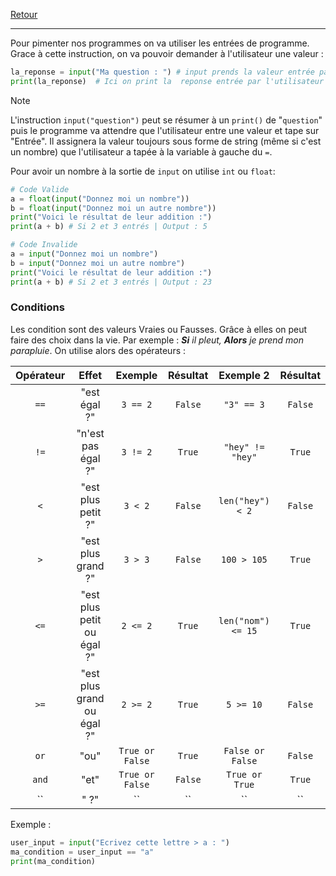 [Retour](Summary)
___

Pour pimenter nos programmes on va utiliser les entrées de programme.
Grace à cette instruction, on va pouvoir demander à l'utilisateur une valeur :
```py
la_reponse = input("Ma question : ") # input prends la valeur entrée par l'utilisateur
print(la_reponse)  # Ici on print la  reponse entrée par l'utilisateur
```

> [!NOTE]
> L'instruction `input("question")` peut se résumer à un `print()` de "`question`" puis le programme va attendre que l'utilisateur entre une valeur et tape sur "Entrée". Il assignera la valeur toujours sous forme de string (même si c'est un nombre) que l'utilisateur a tapée à la variable à gauche du `=`.

Pour avoir un nombre à la sortie de `input` on utilise `int` ou `float`:
```py
# Code Valide
a = float(input("Donnez moi un nombre"))
b = float(input("Donnez moi un autre nombre"))
print("Voici le résultat de leur addition :")
print(a + b) # Si 2 et 3 entrés | Output : 5

# Code Invalide
a = input("Donnez moi un nombre")
b = input("Donnez moi un autre nombre")
print("Voici le résultat de leur addition :")
print(a + b) # Si 2 et 3 entrés | Output : 23
```



### Conditions
Les condition sont des valeurs Vraies ou Fausses.
Grâce à elles on peut faire des choix dans la vie. Par exemple : ***Si** il pleut, **Alors** je prend mon parapluie*.
On utilise alors des opérateurs :

| Opérateur | Effet | Exemple | Résultat | Exemple 2 | Résultat |
| :--: | :--: | :--: | :--: | :--: | :--: |
| `==` | "est égal ?" | `3 == 2` | `False` | `"3" == 3` | `False` |
| `!=` | "n'est pas égal ?" | `3 != 2` | `True` | `"hey" != "hey"` | `True` |
| `<` | "est plus petit ?" | `3 < 2` | `False` | `len("hey") < 2` | `False` |
| `>` | "est plus grand ?" | `3 > 3` | `False` | `100 > 105` | `True` |
| `<=` | "est plus petit ou égal ?" | `2 <= 2` | `True` | `len("nom") <= 15` | `True` |
| `>=` | "est plus grand ou égal ?" | `2 >= 2` | `True` | `5 >= 10` | `False` |
| `or` | "ou" | `True or False` | `True` | `False or False` | `False` |
| `and` | "et" | `True or False` | `False` | `True or True` | `True` |
| `` | " ?" | `` | `` | `` | `` |
Exemple :
```py
user_input = input("Ecrivez cette lettre > a : ")
ma_condition = user_input == "a"
print(ma_condition)
```
